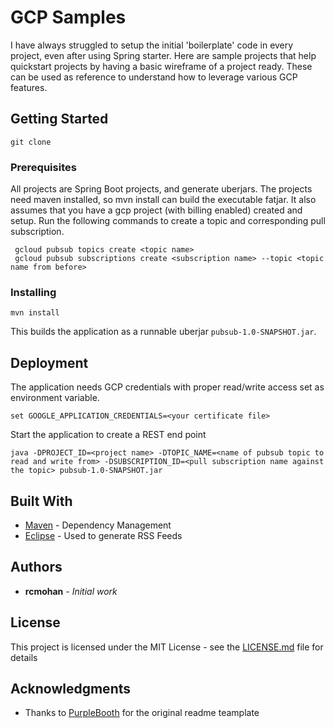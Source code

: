 # GCP Samples

I have always struggled to setup the initial 'boilerplate' code in every project, even after using Spring starter. Here are sample projects that help quickstart projects by having a basic wireframe of a project ready. These can be used as reference to understand how to leverage various GCP features.

## Getting Started

```
git clone
```

### Prerequisites

All projects are Spring Boot projects, and generate uberjars. The projects need maven installed, so mvn install can build the executable fatjar. It also assumes that you have a gcp project (with billing enabled) created and setup.
Run the following commands to create a topic and corresponding pull subscription.
```
 gcloud pubsub topics create <topic name>
 gcloud pubsub subscriptions create <subscription name> --topic <topic name from before>
```

### Installing
```
mvn install

```


This builds the application as a runnable uberjar `pubsub-1.0-SNAPSHOT.jar`.


## Deployment

The application needs GCP credentials with proper read/write access set as environment variable.

```
set GOOGLE_APPLICATION_CREDENTIALS=<your certificate file> 
```

Start the application to create a REST end point

```
java -DPROJECT_ID=<project name> -DTOPIC_NAME=<name of pubsub topic to read and write from> -DSUBSCRIPTION_ID=<pull subscription name against the topic> pubsub-1.0-SNAPSHOT.jar
```


## Built With

* [Maven](https://maven.apache.org/) - Dependency Management
* [Eclipse](https://www.eclipse.org/) - Used to generate RSS Feeds


## Authors

* **rcmohan** - *Initial work*

## License

This project is licensed under the MIT License - see the [LICENSE.md](LICENSE.md) file for details

## Acknowledgments

* Thanks to [PurpleBooth](https://github.com/PurpleBooth) for the original readme teamplate 
